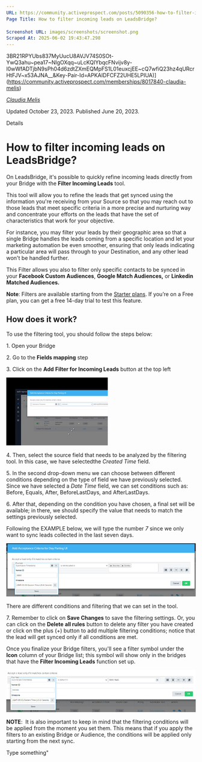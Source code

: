 ```yaml
---
URL: https://community.activeprospect.com/posts/5090356-how-to-filter-incoming-leads-on-leadsbridge
Page Title: How to filter incoming leads on LeadsBridge?

Screenshot URL: images/screenshots/screenshot.png
Scraped At: 2025-06-02 19:43:47.298
---
```

3BR21RPYUbs837MyUucU8AVJV74S0SOt-YwQ3ahu~pea17~NlgOXqq~uLcKQIYbqcFNvijv8y-l0wWfADTjbN9sPh04d6zdtZXmEQMpFS1L01euxcjEE~cQ7wfiQ23hz4qURcrHtFJV~x53AJNA__&Key-Pair-Id=APKAIDFCFZ2UHE5LPIUA)](https://community.activeprospect.com/memberships/8017840-claudia-melis)

[_Claudia Melis_](https://community.activeprospect.com/memberships/8017840-claudia-melis)

Updated October 23, 2023. Published June 20, 2023.

Details

# How to filter incoming leads on LeadsBridge?

On LeadsBridge, it's possible to quickly refine incoming leads directly from your Bridge with the **Filter Incoming Leads** tool.

This tool will allow you to refine the leads that get synced using the information you're receiving from your Source so that you may reach out to those leads that meet specific criteria in a more precise and nurturing way and concentrate your efforts on the leads that have the set of characteristics that work for your objective.

For instance, you may filter your leads by their geographic area so that a single Bridge handles the leads coming from a specific location and let your marketing automation be even smoother, ensuring that only leads indicating a particular area will pass through to your Destination, and any other lead won't be handled further.

This Filter allows you also to filter only specific contacts to be synced in your **Facebook Custom Audiences**, **Google Match Audiences,** or **Linkedin Matched Audiences.**

**Note**: Filters are available starting from the [Starter plans](https://community.activeprospect.com/posts/5039672-how-do-i-choose-the-right-leadsbridge-plan-for-me). If you’re on a Free plan, you can get a free 14-day trial to test this feature.

## How does it work?

To use the filtering tool, you should follow the steps below:

1\. Open your Bridge

2. Go to the **Fields mapping** step

3\. Click on the **Add** **Filter for Incoming Leads** button at the top left

![](images/image-1.png)

4\. Then, select the source field that needs to be analyzed by the filtering tool. In this case, we have selectedthe _Created Time_ field.

5\. In the second drop-down menu we can choose between different conditions depending on the type of field we have previously selected. Since we have selected a _Date Time_ field, we can set conditions such as: Before, Equals, After, BeforeLastDays, and AfterLastDays.

6\. After that, depending on the condition you have chosen, a final set will be available; in there, we should specify the value that needs to match the settings previously selected.

Following the EXAMPLE below, we will type the number _7_ since we only want to sync leads collected in the last seven days.

![](images/image-2.png)

There are different conditions and filtering that we can set in the tool.

7\. Remember to click on **Save Changes** to save the filtering settings. Or, you can click on the **Delete** **all rules** button to delete any filter you have created or click on the plus (+) button to add multiple filtering conditions; notice that the lead will get synced only if all conditions are met.

Once you finalize your Bridge filters, you'll see a filter symbol under the **Icon** column of your Bridge list; this symbol will show only in the bridges that have the **Filter Incoming Leads** function set up.

![](images/image-3.png)

**NOTE**:  It is also important to keep in mind that the filtering conditions will be applied from the moment you set them. This means that if you apply the filters to an existing Bridge or Audience, the conditions will be applied only starting from the next sync.

Type something"
